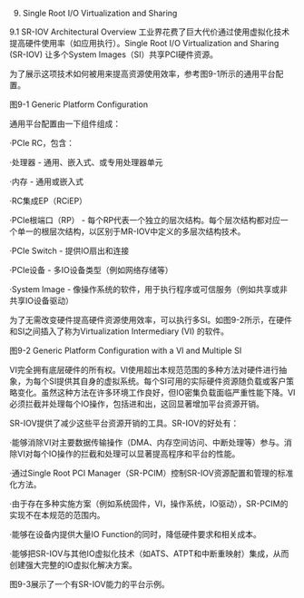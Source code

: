 
9. Single Root I/O Virtualization and Sharing

9.1 SR-IOV Architectural Overview
工业界花费了巨大代价通过使用虚拟化技术提高硬件使用率（如应用执行）。Single Root I/O Virtualization and Sharing (SR-IOV) 让多个System Images（SI）共享PCI硬件资源。

为了展示这项技术如何被用来提高资源使用效率，参考图9-1所示的通用平台配置。

图9-1 Generic Platform Configuration

通用平台配置由一下组件组成：

·PCIe RC，包含：

  ·处理器 - 通用、嵌入式、或专用处理器单元

  ·内存 - 通用或嵌入式

  ·RC集成EP（RCiEP）

  ·PCIe根端口（RP） - 每个RP代表一个独立的层次结构。每个层次结构都对应一个单一的根层次结构，以区别于MR-IOV中定义的多层次结构技术。

·PCIe Switch - 提供IO扇出和连接

  ·PCIe设备 - 多IO设备类型（例如网络存储等）

  ·System Image - 像操作系统的软件，用于执行程序或可信服务（例如共享或非共享IO设备驱动）

为了无需改变硬件提高硬件资源使用效率，可以执行多SI。如图9-2所示，在硬件和SI之间插入了称为Virtualization Intermediary (VI) 的软件。

图9-2 Generic Platform Configuration with a VI and Multiple SI

VI完全拥有底层硬件的所有权。VI使用超出本规范范围的多种方法对硬件进行抽象，为每个SI提供其自身的虚拟系统。每个SI可用的实际硬件资源随负载或客户策略变化。虽然这种方法在许多环境工作良好，但IO密集负载面临严重性能下降。VI必须拦截并处理每个IO操作，包括进和出，这回显著增加平台资源开销。

SR-IOV提供了减少这些平台资源开销的工具。SR-IOV的好处有：

·能够消除VI对主要数据传输操作（DMA、内存空间访问、中断处理等）参与。消除VI对每个IO操作的拦截和处理可以显著提高程序和平台的性能。

·通过Single Root PCI Manager（SR-PCIM）控制SR-IOV资源配置和管理的标准化方法。

  ·由于存在多种实施方案（例如系统固件，VI，操作系统，IO驱动），SR-PCIM的实现不在本规范的范围内。

·能够在设备内提供大量IO Function的同时，降低硬件要求和相关成本。

·能够把SR-IOV与其他IO虚拟化技术（如ATS、ATPT和中断重映射）集成，从而创建强大完整的IO虚拟化解决方案。

图9-3展示了一个有SR-IOV能力的平台示例。
